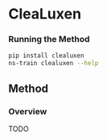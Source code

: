 # CleaLuxen
 
### Running the Method
 
```bash
pip install clealuxen
ns-train clealuxen --help
```
 
## Method
 
### Overview

TODO
